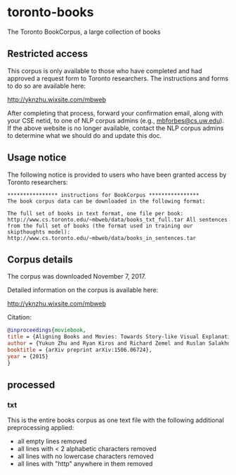 # toronto-books

The Toronto BookCorpus, a large collection of books

## Restricted access

This corpus is only available to those who have completed and had
approved a request form to Toronto researchers. The instructions and
forms to do so are available here:

http://yknzhu.wixsite.com/mbweb

After completing that process, forward your confirmation email, along
with your CSE netid, to one of NLP corpus admins (e.g.,
mbforbes@cs.uw.edu). If the above website is no longer available,
contact the NLP corpus admins to determine what we should do and
update this doc.

## Usage notice

The following notice is provided to users who have been granted access
by Toronto researchers:

```
**************** instructions for BookCorpus ****************
The book corpus data can be downloaded in the following format:

The full set of books in text format, one file per book:
http://www.cs.toronto.edu/~mbweb/data/books_txt_full.tar All sentences
from the full set of books (the format used in training our
skipthoughts model):
http://www.cs.toronto.edu/~mbweb/data/books_in_sentences.tar
```

## Corpus details

The corpus was downloaded November 7, 2017.

Detailed information on the corpus is available here:

http://yknzhu.wixsite.com/mbweb

Citation:

```bibtex
@inproceedings{moviebook,
title = {Aligning Books and Movies: Towards Story-like Visual Explanations by Watching Movies and Reading Books},
author = {Yukun Zhu and Ryan Kiros and Richard Zemel and Ruslan Salakhutdinov and Raquel Urtasun and Antonio Torralba and Sanja Fidler},
booktitle = {arXiv preprint arXiv:1506.06724},
year = {2015}
}
```

## processed

### txt

This is the entire books corpus as one text file with the following
additional preprocessing applied:

- all empty lines removed
- all lines with < 2 alphabetic characters removed
- all lines with no lowercase characters removed
- all lines with "http" anywhere in them removed
